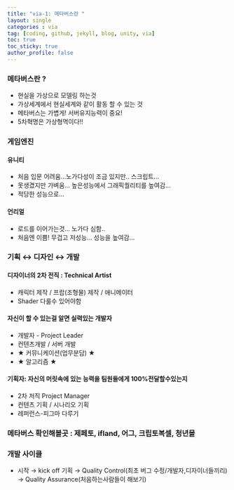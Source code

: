 ```yaml
---
title: "via-1: 메타버스란 "
layout: single
categories : via
tag: [coding, github, jekyll, blog, unity, via]
toc: true
toc_sticky: true
author_profile: false
---
```



### 메타버스란 ? 

- 현실을 가상으로 모델링 하는것
- 가상세계에서 현실세계와 같이 활동 할 수 있는 것
- 메타버스는 가볍게! 서버유지능력이 중요!
- 5차혁명은 가상형멱이다!!


### 게임엔진

#### 유니티
- 처음 입문 어려움…노가다성이 조금 있지만.. 스크립트...
- 못생겼지만 가벼움… 높은성능에서 그래픽퀄리티를 높여감…
- 적당한 성능으로...

#### 언리얼
- 로드를 이어가는것… 노가다 심함..
- 처음엔 이쁨! 무겁고 저성능… 성능을 높여감...


### 기획 ↔ 디자인 ↔ 개발

#### 디자이너의 2차 전직 : Technical Artist
- 캐릭터 제작 / 프랍(조형물) 제작 / 애니메이터
- Shader 다룰수 있어야함

#### 자신이 할 수 있는걸 알면 실력있는 개발자
- 개발자 - Project Leader
- 컨텐츠개발 / 서버 개발
- ★ 커뮤니케이션(업무분담) ★
- ★ 알고리즘 ★


#### 기획자: 자신의 머릿속에 있는 능력을 팀원들에게 100%전달할수있는지
- 2차 저직 Project Manager
- 컨텐츠 기획 / 시나리오 기획
- 레퍼런스-피그마 다루기


### 메타버스 확인해볼곳 : 제페토, ifland, 어그, 크립토복셀, 청년몰


### 개발 사이클 
- 시작 → kick off 기획 → Quality Control(최초 버그 수정/개발자,디자이너들끼리) → Quality Assurance(처음하는사람들이 해보기)
